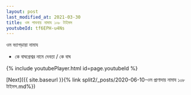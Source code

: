 ```yaml
---
layout: post
last_modified_at: 2021-03-30
title: ওম পাবনায় নামায ১০৮ টাইমস
youtubeId: tf6EPH-u4Ns
---
```

 
 
 ওম ভ্যাগড়ায়া নামায  
 
 -  কে বাঘগ্রেশ্বর নামে দেবতা / কে বাঘ 
 
  
 
  
 
 
 
 
 
 


{% include youtubePlayer.html id=page.youtubeId %}
 
[Next]({{ site.baseurl }}{% link  split2/_posts/2020-06-10-ওম প্রাণাদায় নামায ১০৮ টাইমস.md%})
 
